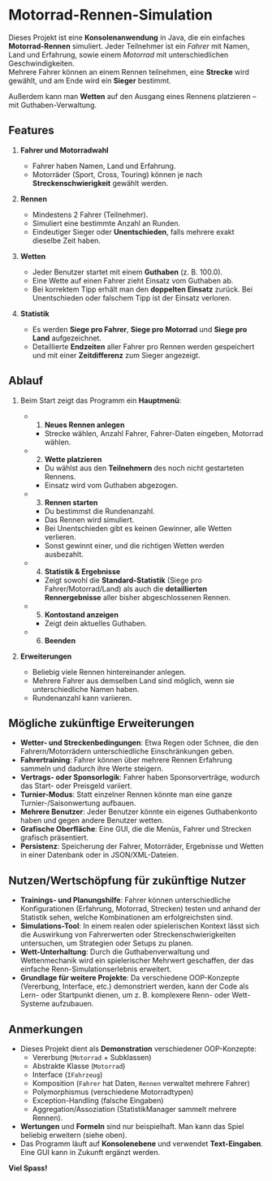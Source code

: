 # Motorrad-Rennen-Simulation

Dieses Projekt ist eine **Konsolenanwendung** in Java, die ein einfaches **Motorrad-Rennen** simuliert.
Jeder Teilnehmer ist ein *Fahrer* mit Namen, Land und Erfahrung, sowie einem *Motorrad* mit unterschiedlichen Geschwindigkeiten.  
Mehrere Fahrer können an einem Rennen teilnehmen, eine **Strecke** wird gewählt, und am Ende wird ein **Sieger** bestimmt.

Außerdem kann man **Wetten** auf den Ausgang eines Rennens platzieren – mit Guthaben-Verwaltung.

## Features

1. **Fahrer und Motorradwahl**
    - Fahrer haben Namen, Land und Erfahrung.
    - Motorräder (Sport, Cross, Touring) können je nach **Streckenschwierigkeit** gewählt werden.

2. **Rennen**
    - Mindestens 2 Fahrer (Teilnehmer).
    - Simuliert eine bestimmte Anzahl an Runden.
    - Eindeutiger Sieger oder **Unentschieden**, falls mehrere exakt dieselbe Zeit haben.

3. **Wetten**
    - Jeder Benutzer startet mit einem **Guthaben** (z. B. 100.0).
    - Eine Wette auf einen Fahrer zieht Einsatz vom Guthaben ab.
    - Bei korrektem Tipp erhält man den **doppelten Einsatz** zurück. Bei Unentschieden oder falschem Tipp ist der Einsatz verloren.

4. **Statistik**
    - Es werden **Siege pro Fahrer**, **Siege pro Motorrad** und **Siege pro Land** aufgezeichnet.
    - Detaillierte **Endzeiten** aller Fahrer pro Rennen werden gespeichert und mit einer **Zeitdifferenz** zum Sieger angezeigt.

## Ablauf

1. Beim Start zeigt das Programm ein **Hauptmenü**:
    - 1) **Neues Rennen anlegen**
        - Strecke wählen, Anzahl Fahrer, Fahrer-Daten eingeben, Motorrad wählen.
    - 2) **Wette platzieren**
        - Du wählst aus den **Teilnehmern** des noch nicht gestarteten Rennens.
        - Einsatz wird vom Guthaben abgezogen.
    - 3) **Rennen starten**
        - Du bestimmst die Rundenanzahl.
        - Das Rennen wird simuliert.
        - Bei Unentschieden gibt es keinen Gewinner, alle Wetten verlieren.
        - Sonst gewinnt einer, und die richtigen Wetten werden ausbezahlt.
    - 4) **Statistik & Ergebnisse**
        - Zeigt sowohl die **Standard-Statistik** (Siege pro Fahrer/Motorrad/Land) als auch die **detaillierten Rennergebnisse** aller bisher abgeschlossenen Rennen.
    - 5) **Kontostand anzeigen**
        - Zeigt dein aktuelles Guthaben.
    - 6) **Beenden**

2. **Erweiterungen**
    - Beliebig viele Rennen hintereinander anlegen.
    - Mehrere Fahrer aus demselben Land sind möglich, wenn sie unterschiedliche Namen haben.
    - Rundenanzahl kann variieren.

## Mögliche zukünftige Erweiterungen

- **Wetter- und Streckenbedingungen**: Etwa Regen oder Schnee, die den Fahrern/Motorrädern unterschiedliche Einschränkungen geben.
- **Fahrertraining**: Fahrer können über mehrere Rennen Erfahrung sammeln und dadurch ihre Werte steigern.
- **Vertrags- oder Sponsorlogik**: Fahrer haben Sponsorverträge, wodurch das Start- oder Preisgeld variiert.
- **Turnier-Modus**: Statt einzelner Rennen könnte man eine ganze Turnier-/Saisonwertung aufbauen.
- **Mehrere Benutzer**: Jeder Benutzer könnte ein eigenes Guthabenkonto haben und gegen andere Benutzer wetten.
- **Grafische Oberfläche**: Eine GUI, die die Menüs, Fahrer und Strecken grafisch präsentiert.
- **Persistenz**: Speicherung der Fahrer, Motorräder, Ergebnisse und Wetten in einer Datenbank oder in JSON/XML-Dateien.

## Nutzen/Wertschöpfung für zukünftige Nutzer

- **Trainings- und Planungshilfe**: Fahrer können unterschiedliche Konfigurationen (Erfahrung, Motorrad, Strecken) testen und anhand der Statistik sehen, welche Kombinationen am erfolgreichsten sind.
- **Simulations-Tool**: In einem realen oder spielerischen Kontext lässt sich die Auswirkung von Fahrerwerten oder Streckenschwierigkeiten untersuchen, um Strategien oder Setups zu planen.
- **Wett-Unterhaltung**: Durch die Guthabenverwaltung und Wettenmechanik wird ein spielerischer Mehrwert geschaffen, der das einfache Renn-Simulationserlebnis erweitert.
- **Grundlage für weitere Projekte**: Da verschiedene OOP-Konzepte (Vererbung, Interface, etc.) demonstriert werden, kann der Code als Lern- oder Startpunkt dienen, um z. B. komplexere Renn- oder Wett-Systeme aufzubauen.

## Anmerkungen

- Dieses Projekt dient als **Demonstration** verschiedener OOP-Konzepte:
    - Vererbung (`Motorrad` + Subklassen)
    - Abstrakte Klasse (`Motorrad`)
    - Interface (`IFahrzeug`)
    - Komposition (`Fahrer` hat Daten, `Rennen` verwaltet mehrere Fahrer)
    - Polymorphismus (verschiedene Motorradtypen)
    - Exception-Handling (falsche Eingaben)
    - Aggregation/Assoziation (StatistikManager sammelt mehrere Rennen).
- **Wertungen** und **Formeln** sind nur beispielhaft. Man kann das Spiel beliebig erweitern (siehe oben).
- Das Programm läuft auf **Konsolenebene** und verwendet **Text-Eingaben**. Eine GUI kann in Zukunft ergänzt werden.

**Viel Spass!**
